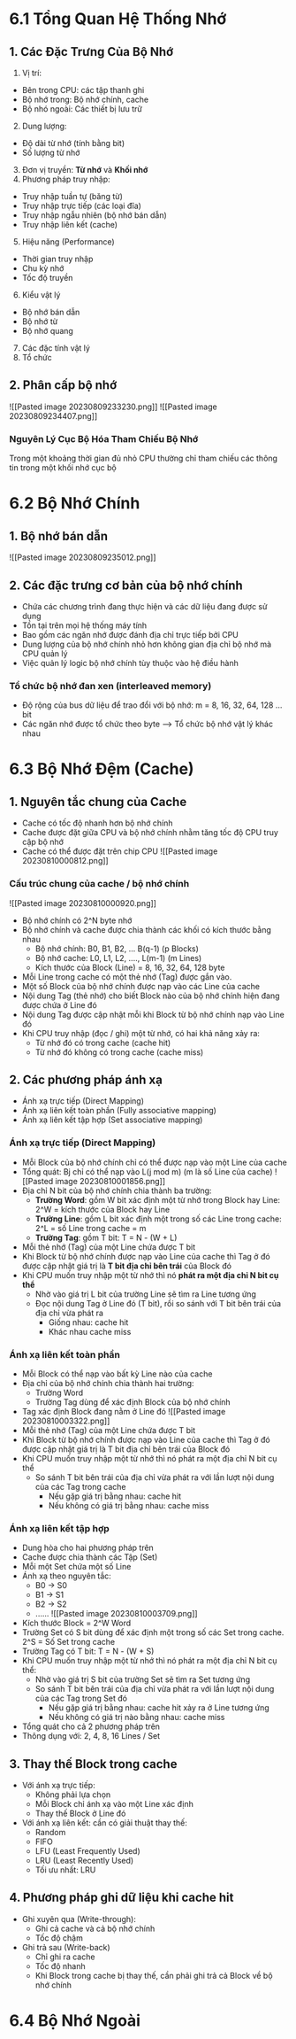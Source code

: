# 6.1 Tổng Quan Hệ Thống Nhớ
## 1. Các Đặc Trưng Của Bộ Nhớ
1. Vị trí:
- Bên trong CPU: các tập thanh ghi
- Bộ nhớ trong: Bộ nhớ chính, cache
- Bộ nhó ngoài: Các thiết bị lưu trữ
2. Dung lượng:
- Độ dài từ nhớ (tính bằng bit)
- Số lượng từ nhớ
3. Đơn vị truyền: **Từ nhớ** và **Khối nhớ**
4. Phương pháp truy nhập:
- Truy nhập tuần tự (băng từ)
- Truy nhập trực tiếp (các loại đĩa)
- Truy nhập ngẫu nhiên (bộ nhớ bán dẫn)
- Truy nhập liên kết (cache)
5. Hiệu năng (Performance)
- Thời gian truy nhập
- Chu kỳ nhớ
- Tốc độ truyền
6. Kiểu vật lý
- Bộ nhớ bán dẫn
- Bộ nhớ từ
- Bộ nhớ quang
7. Các đặc tính vật lý
8. Tổ chức
## 2. Phân cấp bộ nhớ
![[Pasted image 20230809233230.png]]
![[Pasted image 20230809234407.png]]
### Nguyên Lý Cục Bộ Hóa Tham Chiếu Bộ Nhớ
Trong một khoảng thời gian đủ nhỏ CPU thường chỉ tham chiếu các thông tin trong một khối nhớ cục bộ
# 6.2 Bộ Nhớ Chính
## 1. Bộ nhớ bán dẫn
![[Pasted image 20230809235012.png]]
## 2. Các đặc trưng cơ bản của bộ nhớ chính
- Chứa các chương trình đang thực hiện và các dữ liệu đang được sử dụng
- Tồn tại trên mọi hệ thống máy tính
- Bao gồm các ngăn nhớ được đánh địa chỉ trực tiếp bởi CPU
- Dung lượng của bộ nhớ chính nhỏ hơn không gian địa chỉ bộ nhớ mà CPU quản lý
- Việc quản lý logic bộ nhớ chính tùy thuộc vào hệ điều hành
### Tổ chức bộ nhớ đan xen (interleaved memory)
- Độ rộng của bus dữ liệu để trao đổi với bộ nhớ: m = 8, 16, 32, 64, 128 ... bit
- Các ngăn nhớ được tổ chức theo byte --> Tổ chức bộ nhớ vật lý khác nhau
# 6.3 Bộ Nhớ Đệm (Cache)
## 1. Nguyên tắc chung của Cache
- Cache có tốc độ nhanh hơn bộ nhớ chính
- Cache được đặt giữa CPU và bộ nhớ chính nhằm tăng tốc độ CPU truy cập bộ nhớ
- Cache có thể được đặt trên chip CPU
![[Pasted image 20230810000812.png]]
### Cấu trúc chung của cache / bộ nhớ chính
![[Pasted image 20230810000920.png]]
- Bộ nhớ chính có 2^N byte nhớ
- Bộ nhớ chính và cache được chia thành các khối có kích thước bằng nhau
	- Bộ nhớ chính: B0, B1, B2, ... B(q-1) (p Blocks)
	- Bộ nhớ cache: L0, L1, L2, ...., L(m-1) (m Lines)
	- Kích thước của Block (Line) = 8, 16, 32, 64, 128 byte
- Mỗi Line trong cache có một thẻ nhớ (Tag) được gắn vào.
- Một số Block của bộ nhớ chính được nạp vào các Line của cache
- Nội dung Tag (thẻ nhớ) cho biết Block nào của bộ nhớ chính hiện đang được chứa ở Line đó
- Nội dung Tag được cập nhật mỗi khi Block từ bộ nhớ chính nạp vào Line đó
- Khi CPU truy nhập (đọc / ghi) một từ nhớ, có hai khả năng xảy ra:
	- Từ nhớ đó có trong cache (cache hit)
	- Từ nhớ đó không có trong cache (cache miss)
## 2. Các phương pháp ánh xạ
- Ánh xạ trực tiếp (Direct Mapping)
- Ánh xạ liên kết toàn phần (Fully associative mapping)
- Ánh xạ liên kết tập hợp (Set associative mapping)
### Ánh xạ trực tiếp (Direct Mapping)
- Mỗi Block của bộ nhớ chính chỉ có thể được nạp vào một Line của cache
- Tổng quát: Bj chỉ có thể nạp vào L(j mod m) (m là số Line của cache)
![[Pasted image 20230810001856.png]]
- Địa chỉ N bit của bộ nhớ chính chia thành ba trường:
	- **Trường Word**: gồm W bit xác định một từ nhớ trong Block hay Line: 2^W = kích thước của Block hay Line
	- **Trường Line**: gồm L bit xác định một trong số các Line trong cache: 2^L = số Line trong cache = m
	- **Trường Tag**: gồm T bit: T = N - (W + L)
- Mỗi thẻ nhớ (Tag) của một Line chứa được T bit
- Khi Block từ bộ nhớ chính được nạp vào Line của cache thì Tag ở đó được cập nhật giá trị là **T bit địa chỉ bên trái** của Block đó
- Khi CPU muốn truy nhập một từ nhớ thì nó **phát ra một địa chỉ N bit cụ thể**
	- Nhờ vào giá trị L bit của trường Line sẽ tìm ra Line tương ứng
	- Đọc nội dung Tag ở Line đó (T bit), rồi so sánh với T bit bên trái của địa chỉ vừa phát ra
		- Giống nhau: cache hit
		- Khác nhau cache miss
### Ánh xạ liên kết toàn phần
- Mỗi Block có thể nạp vào bất kỳ Line nào của cache
- Địa chỉ của bộ nhớ chính chia thành hai trường:
	- Trường Word
	- Trường Tag dùng để xác định Block của bộ nhớ chính
- Tag xác định Block đang nằm ở Line đó
![[Pasted image 20230810003322.png]]
- Mỗi thẻ nhớ (Tag) của một Line chứa được T bit
- Khi Block từ bộ nhớ chính được nạp vào Line của cache thì Tag ở đó được cập nhật giá trị là T bit địa chỉ bên trái của Block đó
- Khi CPU muốn truy nhập một từ nhớ thì nó phát ra một địa chỉ N bit cụ thể
	- So sánh T bit bên trái của địa chỉ vừa phát ra với lần lượt nội dung của các Tag trong cache
		- Nếu gặp giá trị bằng nhau: cache hit
		- Nếu không có giá trị bằng nhau: cache miss
### Ánh xạ liên kết tập hợp
- Dung hòa cho hai phương pháp trên
- Cache được chia thành các Tập (Set)
- Mỗi một Set chứa một số Line
- Ánh xạ theo nguyên tắc:
	- B0 -> S0
	- B1 -> S1
	- B2 -> S2
	- ......
![[Pasted image 20230810003709.png]]
- Kích thước Block = 2^W Word
- Trường Set có S bit dùng để xác định một trong số các Set trong cache. 2^S = Số Set trong cache
- Trường Tag có T bit: T = N - (W + S)
- Khi CPU muốn truy nhập một từ nhớ thì nó phát ra một địa chỉ N bit cụ thể:
	- Nhờ vào giá trị S bit của trường Set sẽ tìm ra Set tương ứng
	- So sánh T bit bên trái của địa chỉ vừa phát ra với lần lượt nội dung của các Tag trong Set đó
		- Nếu gặp giá trị bằng nhau: cache hit xảy ra ở Line tương ứng
		- Nếu không có giá trị nào bằng nhau: cache miss
- Tổng quát cho cả 2 phương pháp trên
- Thông dụng với: 2, 4, 8, 16 Lines / Set
## 3. Thay thế Block trong cache
- Với ánh xạ trực tiếp:
	- Không phải lựa chọn
	- Mỗi Block chỉ ánh xạ vào một Line xác định
	- Thay thế Block ở Line đó
- Với ánh xạ liên kết: cần có giải thuật thay thế:
	- Random
	- FIFO
	- LFU (Least Frequently Used)
	- LRU (Least Recently Used)
	- Tối ưu nhất: LRU
## 4. Phương pháp ghi dữ liệu khi cache hit
- Ghi xuyên qua (Write-through):
	- Ghi cả cache và cả bộ nhớ chính
	- Tốc độ chậm
- Ghi trả sau (Write-back)
	- Chỉ ghi ra cache
	- Tốc độ nhanh
	- Khi Block trong cache bị thay thế, cần phải ghi trả cả Block về bộ nhớ chính
# 6.4 Bộ Nhớ Ngoài
